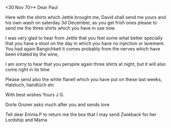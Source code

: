  <30 Nov 70>*
Dear Paul

Here with the shirts which Jettle brought me, David shall send me yours and his own wash on saterday 3d December, as you get frish ones please to send me the three shirts which you have in use now.

I was very glad to hear from Jettle that you feel some what better specially that you have a stool on the day in which you have no injection or lavement. You had again Bangichkeit it comes probably from the nerves which have been iritated by the wine,

I am sorry to hear that you perspire again three shirts at night, but it will also come right in its time

Please send also the white flanell which you have put on these last weeks, Halstuch, handtüch etc

 With best wishes
 Yours J G.

Dorle Gruner asks much after you and sends love

Tell dear Emma P to return me the box that I may send Zwieback for her Lordship and Mama
